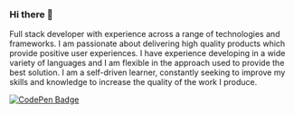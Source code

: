 ### Hi there 👋

Full stack developer with experience across a range of technologies and frameworks. I am passionate about delivering high quality products which provide positive user experiences. I have experience developing in a wide variety of languages and I am flexible in the approach used to provide the best solution. I am a self-driven learner, constantly seeking to improve my skills and knowledge to increase the quality of the work I produce.

[![CodePen Badge](https://img.shields.io/badge/CodePen-Profile-informational?style=flat&logo=codepen&logoColor=white&color=black)](https://codepen.io/cbrannen9a)

<!--
**cbrannen9a/cbrannen9a** is a ✨ _special_ ✨ repository because its `README.md` (this file) appears on your GitHub profile.

Here are some ideas to get you started:

- 🔭 I’m currently working on ...
- 🌱 I’m currently learning ...
- 👯 I’m looking to collaborate on ...
- 🤔 I’m looking for help with ...
- 💬 Ask me about ...
- 📫 How to reach me: ...
- 😄 Pronouns: ...
- ⚡ Fun fact: ...
-->
